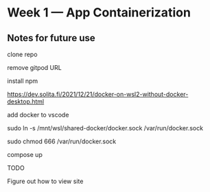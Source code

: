 # Week 1 — App Containerization

## Notes for future use

clone repo

remove gitpod URL

install npm

https://dev.solita.fi/2021/12/21/docker-on-wsl2-without-docker-desktop.html

add docker to vscode

sudo ln -s /mnt/wsl/shared-docker/docker.sock /var/run/docker.sock

sudo chmod 666 /var/run/docker.sock

compose up


TODO

Figure out how to view site
